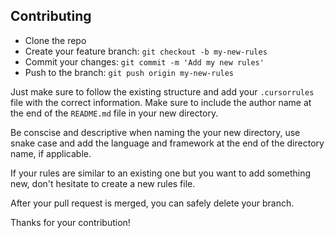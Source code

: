 ## Contributing

- Clone the repo
- Create your feature branch: `git checkout -b my-new-rules`
- Commit your changes: `git commit -m 'Add my new rules'`
- Push to the branch: `git push origin my-new-rules`

Just make sure to follow the existing structure and add your `.cursorrules` file with the correct information. Make sure to include the author name at the end of the `README.md` file in your new directory.

Be conscise and descriptive when naming the your new directory, use snake case and add the language and framework at the end of the directory name, if applicable.

If your rules are similar to an existing one but you want to add something new, don't hesitate to create a new rules file.

After your pull request is merged, you can safely delete your branch.

Thanks for your contribution!
